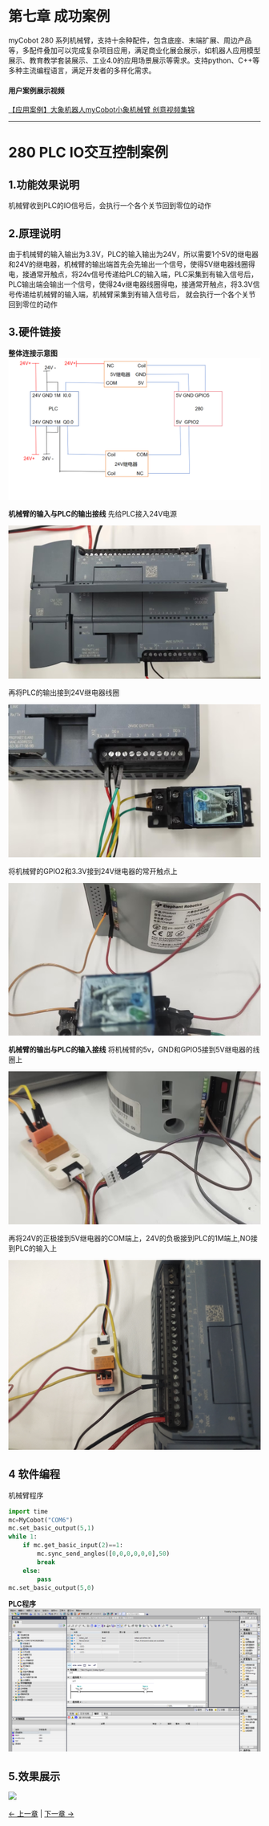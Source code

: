 
# 第七章 成功案例

myCobot 280 系列机械臂，支持十余种配件，包含底座、末端扩展、周边产品等，多配件叠加可以完成复杂项目应用，满足商业化展会展示，如机器人应用模型展示、教育教学套装展示、工业4.0的应用场景展示等需求。支持python、C++等多种主流编程语言，满足开发者的多样化需求。

#### 用户案例展示视频

[【应用案例】大象机器人myCobot小象机械臂 创意视频集锦](https://www.bilibili.com/video/BV1qq4y1z7xp/?share_source=copy_web&vd_source=3b38c7844f0bbcf4e0b1dbd1353459c9)

---
# 280 PLC IO交互控制案例
## 1.功能效果说明
机械臂收到PLC的IO信号后，会执行一个各个关节回到零位的动作

## 2.原理说明
由于机械臂的输入输出为3.3V，PLC的输入输出为24V，所以需要1个5V的继电器和24V的继电器，机械臂的输出端首先会先输出一个信号，使得5V继电器线圈得电，接通常开触点，将24v信号传递给PLC的输入端，PLC采集到有输入信号后，PLC输出端会输出一个信号，使得24v继电器线圈得电，接通常开触点，将3.3V信号传递给机械臂的输入端，机械臂采集到有输入信号后， 就会执行一个各个关节回到零位的动作

## 3.硬件链接

**整体连接示意图**
![](../../resource\3-FunctionsAndApplications\7.SuccessfulCase/PLC1.png)

**机械臂的输入与PLC的输出接线** 先给PLC接入24V电源

![](../../resource\3-FunctionsAndApplications\7.SuccessfulCase/PLC2.jpg)

再将PLC的输出接到24V继电器线圈

![](../../resource\3-FunctionsAndApplications\7.SuccessfulCase/PLC3.jpg)

将机械臂的GPIO2和3.3V接到24V继电器的常开触点上

![](../../resource\3-FunctionsAndApplications\7.SuccessfulCase/PLC4.jpg)

**机械臂的输出与PLC的输入接线** 将机械臂的5v，GND和GPIO5接到5V继电器的线圈上

![](../../resource\3-FunctionsAndApplications\7.SuccessfulCase/PLC5.jpg)

再将24V的正极接到5V继电器的COM端上，24V的负极接到PLC的1M端上,NO接到PLC的输入上

![](../../resource\3-FunctionsAndApplications\7.SuccessfulCase/PLC6.jpg)

## 4 软件编程
机械臂程序
```python
import time
mc=MyCobot("COM6")
mc.set_basic_output(5,1)
while 1:
    if mc.get_basic_input(2)==1:
        mc.sync_send_angles([0,0,0,0,0,0],50)
        break
    else:
        pass
mc.set_basic_output(5,0)
```
**PLC程序**
![](../../resource\3-FunctionsAndApplications\7.SuccessfulCase/PLC7.png)

## 5.效果展示
![](../../resource\3-FunctionsAndApplications\7.SuccessfulCase/PLC8.gif)


[← 上一章](../6.developmentGuide/README.md) | [下一章 →](../8.SupportingResources/README.md)